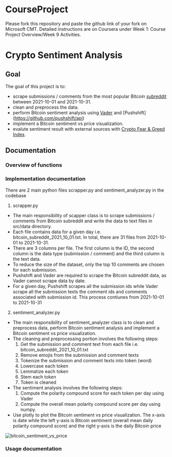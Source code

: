 # CourseProject

Please fork this repository and paste the github link of your fork on Microsoft CMT. Detailed instructions are on Coursera under Week 1: Course Project Overview/Week 9 Activities.

# Crypto Sentiment Analysis 

## Goal 

The goal of this project is to:
- scrape submissions / comments from the most popular Bitcoin [subreddit](https://www.reddit.com/r/Bitcoin/) between 2021-10-01 and 2021-10-31.
- clean and preprocess the data.
- perform Bitcoin sentiment analysis using [Vader](https://github.com/cjhutto/vaderSentiment) and [Pushshift] (https://github.com/pushshift/api)
- implement a Bitcoin sentiment vs price visualization.
- evalute sentiment result with external sources with [Crypto Fear & Greed Index](https://alternative.me/crypto/fear-and-greed-index/).

## Documentation 

### Overview of functions 




### Implementation documentation 

There are 2 main python files scrapper.py and sentiment_analyzer.py in the codebase

1. scrapper.py

* The main responsibility of scapper class is to scrape submissions / comments from Bitcoin subreddit and write the data to text files in src/data directory.
* Each file contains data for a given day i.e. bitcoin_subreddit_2021_10_01.txt. In total, there are 31 files from 2021-10-01 to 2021-10-31.
* There are 3 columns per file. The first column is the ID, the second column is the data type (submission / comment) and the third column is the text data.
* To reduce the size of the dataset, only the top 10 comments are chosen for each submission.
* Pushshift and Vader are required to scrape the Bitcoin subreddit data, as Vader cannot scrape data by date. 
* For a given day, Pushshift scrapes all the submission ids while Vader scrape all the submission texts the comment ids and comments associated with submission id. This process contiunes from 2021-10-01 to 2021-10-31

2. sentiment_analyzer.py

* The main responsibility of sentiment_analyzer class is to clean and preprocess data, perform Bitcoin sentiment analysis and implement a Bitcoin sentiment vs price visualization.
* The cleaning and preprocessing portion involves the following steps:
  1. Get the submission and comment text from each file i.e. bitcoin_subreddit_2021_10_01.txt
  2. Remove emojis from the submission and comment texts
  3. Tokenize the submission and comment texts into token (word)
  4. Lowercase each token 
  5. Lemmatize each token 
  6. Stem each token 
  7. Token is cleaned 
* The sentiment analysis involves the following steps:
  1. Compute the polarity compound score for each token per day using Vader 
  2. Compute the overall mean polarity compound score per day using numpy.
* Use plotly to plot the Bitcoin sentiment vs price visualization. The x-axis is date while the left y-axis is Bitcoin sentiment (overall mean daily polarity compound score) and the right y-axis is the daily Bitcoin price

![bitcoin_sentiment_vs_price](https://user-images.githubusercontent.com/9248134/145162940-bb65a9d2-814a-497a-bab4-0edb761dcb32.png)

### Usage documentation
